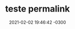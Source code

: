 ---
layout: post
title:  "teste permalink"
date:   2021-02-02 19:46:42 -0300
categories: jekyll update
---